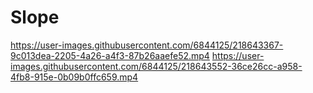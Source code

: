 # Slope


https://user-images.githubusercontent.com/6844125/218643367-9c013dea-2205-4a26-a4f3-87b26aaefe52.mp4 
https://user-images.githubusercontent.com/6844125/218643552-36ce26cc-a958-4fb8-915e-0b09b0ffc659.mp4

